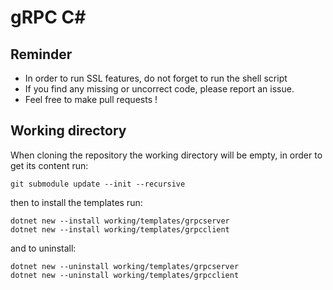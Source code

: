 # gRPC C#

## Reminder

- In order to run SSL features, do not forget to run the shell script
- If you find any missing or uncorrect code, please report an issue.
- Feel free to make pull requests !

## Working directory

When cloning the repository the working directory will be empty, in order to get its content run:

```
git submodule update --init --recursive
```

then to install the templates run:

```
dotnet new --install working/templates/grpcserver
dotnet new --install working/templates/grpcclient
```

and to uninstall:

```
dotnet new --uninstall working/templates/grpcserver
dotnet new --uninstall working/templates/grpcclient
```